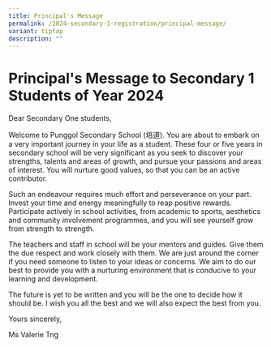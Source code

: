 ```yaml
---
title: Principal's Message
permalink: /2024-secondary-1-registration/principal-message/
variant: tiptap
description: ""
---
```

<h1><strong>Principal's Message to Secondary 1 Students of Year 2024</strong></h1><p>Dear Secondary One students,</p><p>Welcome to Punggol Secondary School (培道). You are about to embark on a very important journey in your life as a student. These four or five years in secondary school will be very significant as you seek to discover your strengths, talents and areas of growth, and pursue your passions and areas of interest. You will nurture good values, so that you can be an active contributor.</p><p>Such an endeavour requires much effort and perseverance on your part. Invest your time and energy meaningfully to reap positive rewards. Participate actively in school activities, from academic to sports, aesthetics and community involvement programmes, and you will see yourself grow from strength to strength.</p><p>The teachers and staff in school will be your mentors and guides. Give them the due respect and work closely with them. We are just around the corner if you need someone to listen to your ideas or concerns. We aim to do our best to provide you with a nurturing environment that is conducive to your learning and development.</p><p>The future is yet to be written and you will be the one to decide how it should be. I wish you all the best and we will also expect the best from you.</p><p></p><p>Yours sincerely,</p><p>Ms Valerie Tng</p><p></p>